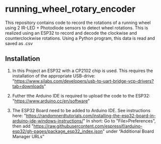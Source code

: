 # running_wheel_rotary_encoder
This repository contains code to record the rotations of a running wheel using 2 IR-LED + Photodiode sensors to detect wheel rotations. 
This is realized using an ESP32 to record and decode the clockwise and counterclockwise rotations. 
Using a Python program, this data is read and saved as .csv

## Installation ##
1. In this Project an ESP32 with a CP2102 chip is used. This requires the installation of the appropriate USB-drive:
"https://www.silabs.com/developers/usb-to-uart-bridge-vcp-drivers?tab=downloads"

2. Futher tthe Arduino IDE is required to upload the code to the ESP32:
"https://www.arduino.cc/en/software"

3. The ESP32 Board need to be added to Arduino IDE. See instructions here: "https://randomnerdtutorials.com/installing-the-esp32-board-in-arduino-ide-windows-instructions/"
In short: Go to "File>Preferences", then add "https://raw.githubusercontent.com/espressif/arduino-esp32/gh-pages/package_esp32_index.json" under “Additional Board Manager URLs”
